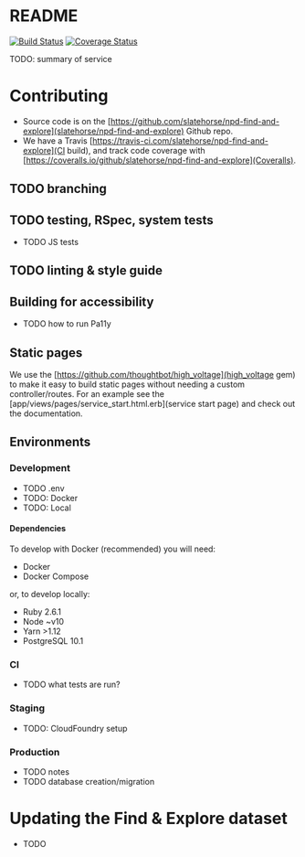 # README

[![Build Status](https://travis-ci.com/slatehorse/npd-find-and-explore.svg?branch=master)](https://travis-ci.com/slatehorse/npd-find-and-explore)
[![Coverage Status](https://coveralls.io/repos/github/slatehorse/npd-find-and-explore/badge.svg?branch=master)](https://coveralls.io/github/slatehorse/npd-find-and-explore?branch=master)

TODO: summary of service



# Contributing
- Source code is on the [https://github.com/slatehorse/npd-find-and-explore](slatehorse/npd-find-and-explore) Github repo.
- We have a Travis [https://travis-ci.com/slatehorse/npd-find-and-explore](CI build), and track code coverage with [https://coveralls.io/github/slatehorse/npd-find-and-explore](Coveralls).

## TODO branching
## TODO testing, RSpec, system tests
- TODO JS tests
## TODO linting & style guide

## Building for accessibility
- TODO how to run Pa11y

## Static pages

We use the [https://github.com/thoughtbot/high_voltage](high_voltage gem) to make it easy to build static pages without needing a custom controller/routes. For an example see the [app/views/pages/service_start.html.erb](service start page) and check out the documentation.

## Environments
### Development 
- TODO .env
- TODO: Docker
- TODO: Local

#### Dependencies

To develop with Docker (recommended) you will need:

- Docker
- Docker Compose

or, to develop locally:

- Ruby 2.6.1
- Node ~v10
- Yarn >1.12
- PostgreSQL 10.1

### CI

- TODO what tests are run?

### Staging

- TODO: CloudFoundry setup

### Production

- TODO notes
- TODO database creation/migration

# Updating the Find & Explore dataset

- TODO

